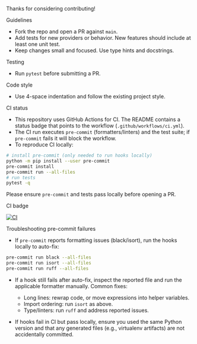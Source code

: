 Thanks for considering contributing!

Guidelines
- Fork the repo and open a PR against `main`.
- Add tests for new providers or behavior. New features should include at least one unit test.
- Keep changes small and focused. Use type hints and docstrings.

Testing
- Run `pytest` before submitting a PR.

Code style
- Use 4-space indentation and follow the existing project style.

CI status
- This repository uses GitHub Actions for CI. The README contains a status badge that points to the workflow (`.github/workflows/ci.yml`).
- The CI run executes `pre-commit` (formatters/linters) and the test suite; if `pre-commit` fails it will block the workflow.
- To reproduce CI locally:

```bash
# install pre-commit (only needed to run hooks locally)
python -m pip install --user pre-commit
pre-commit install
pre-commit run --all-files
# run tests
pytest -q
```

Please ensure `pre-commit` and tests pass locally before opening a PR.

CI badge

[![CI](https://github.com/cbritt0n/mcp-auth-py/actions/workflows/ci.yml/badge.svg)](https://github.com/cbritt0n/mcp-auth-py/actions/workflows/ci.yml)

Troubleshooting pre-commit failures

- If `pre-commit` reports formatting issues (black/isort), run the hooks locally to auto-fix:

```bash
pre-commit run black --all-files
pre-commit run isort --all-files
pre-commit run ruff --all-files
```

- If a hook still fails after auto-fix, inspect the reported file and run the applicable formatter manually. Common fixes:
	- Long lines: rewrap code, or move expressions into helper variables.
	- Import ordering: run `isort` as above.
	- Type/linters: run `ruff` and address reported issues.

- If hooks fail in CI but pass locally, ensure you used the same Python version and that any generated files (e.g., virtualenv artifacts) are not accidentally committed.
